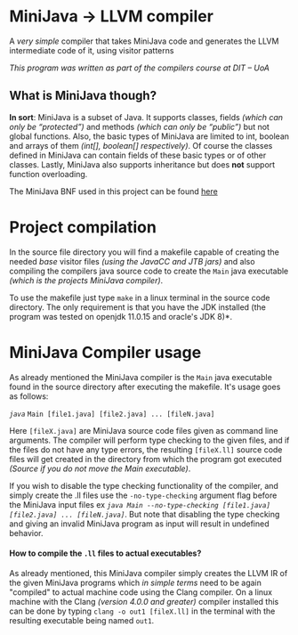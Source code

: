 

# MiniJava -> LLVM compiler

A *very simple* compiler that takes MiniJava code and generates the LLVM intermediate code of it, using visitor patterns

*This program was written as part of the compilers course at DIT – UoA*

## What is MiniJava though?

**In sort**: MiniJava is a subset of Java. It supports classes, fields *(which can only be “protected”)* and methods *(which can only be “public”)* but not global functions. Also, the basic types of MiniJava are limited to int, boolean and arrays of them *(int[], boolean[] respectively)*. Of course the classes defined in MiniJava can contain fields of these basic types or of other classes. Lastly, MiniJava also supports inheritance but does **not** support function overloading.

The MiniJava BNF used in this project can be found [here]( https://cgi.di.uoa.gr/~compilers/project_files/minijava-new-2022/minijava.html) 

# Project compilation
In the source file directory you will find a makefile capable of creating the needed *base* visitor files *(using the JavaCC and JTB jars)* and also compiling the compilers java source code to create the `Main` java executable *(which is the projects MiniJava compiler)*. 

To use the makefile just type `make` in a linux terminal in the source code directory. The only requirement is that you have the JDK installed (the program was tested on openjdk 11.0.15 and oracle's JDK 8)*.

# MiniJava Compiler usage
As already mentioned the MiniJava compiler is the `Main` java executable found in the source directory after executing the makefile. It's usage goes as follows:

*`java`* `Main [file1.java] [file2.java] ... [fileN.java]`

Here `[fileX.java]` are MiniJava source code files given as command line arguments. The compiler will perform type checking to the given files, and if the files do not have any type errors, the resulting `[fileX.ll]` source code files will get created in the directory from which the program got executed *(Source if you do not move the Main executable)*.

If you wish to disable the type checking functionality of the compiler, and simply create the .ll files use the `-no-type-checking` argument flag before the MiniJava input files
ex *`java Main --no-type-checking [file1.java] [file2.java] ... [fileN.java]`*. But note that disabling the type checking and giving an invalid MiniJava program as input will result in undefined behavior.

#### How to compile the `.ll` files to actual executables?
As already mentioned, this MiniJava compiler simply creates the LLVM IR of the given MiniJava programs which *in simple terms* need to be again "compiled" to actual machine code using the Clang compiler. On a linux machine with the Clang *(version 4.0.0 and greater)* compiler installed this can be done by typing `clang -o out1 [fileX.ll]` in the terminal with the resulting executable being named `out1`.
